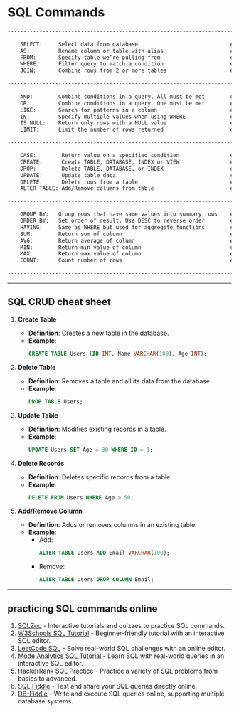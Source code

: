 # SQL Commands

```bash
--------------------------------------------------------------------------------------------------------------------------

    SELECT:     Select data from database                             example: SELECT * FROM employees;
    AS:         Rename column or table with alias                     example: SELECT first_name AS "First Name", last_name AS "Last Name" FROM Employees;
    FROM:       Specify table we’re pulling from                      example: SELECT name, age FROM Students;
    WHERE:      Filter query to match a condition                     example: SELECT * FROM Orders WHERE order_status = 'Shipped';
    JOIN:       Combine rows from 2 or more tables                    example: SELECT Employees.name, Departments.name FROM Employees JOIN Departments ON Employees.department_id = Departments.id;

-----------------------------------------------------------------------------------------------------------------------------
                                       
    AND:        Combine conditions in a query. All must be met        example: SELECT * FROM Employees WHERE age > 30 AND department = 'HR';
    OR:         Combine conditions in a query. One must be met        example: SELECT * FROM Employees WHERE age > 30 OR department = 'HR';
    LIKE:       Search for patterns in a column                       example: SELECT * FROM Employees WHERE name LIKE 'John%';
    IN:         Specify multiple values when using WHERE              example: SELECT * FROM Products WHERE category IN ('Electronics', 'Furniture');
    IS NULL:    Return only rows with a NULL value                    example: SELECT * FROM Employees WHERE manager_id IS NULL;
    LIMIT:      Limit the number of rows returned                     example: SELECT * FROM Employees LIMIT 10;

-----------------------------------------------------------------------------------------------------------------------------

    CASE:        Return value on a specified condition                example: SELECT name, CASE WHEN age >= 18 THEN 'Adult' ELSE 'Minor' END AS status FROM Employees;
    CREATE:      Create TABLE, DATABASE, INDEX or VIEW                example: CREATE TABLE Customers ( id INT PRIMARY KEY,name VARCHAR(100),email VARCHAR(100));
    DROP:        Delete TABLE, DATABASE, or INDEX                     example: DROP TABLE Employees;
    UPDATE:      Update table data                                    example: UPDATE Employees SET salary = 60000 WHERE id = 1;
    DELETE:      Delete rows from a table                             example: DELETE FROM Employees WHERE id = 1;
    ALTER TABLE: Add/Remove columns from table                        example: ALTER TABLE Employees ADD column address VARCHAR(255);

-------------------------------------------------------------------------------------------------------------------------------------------

    GROUP BY:   Group rows that have same values into summary rows    example: SELECT department, COUNT(*) FROM Employees GROUP BY department;
    ORDER BY:   Set order of result. Use DESC to reverse order        example: SELECT * FROM Employees ORDER BY salary DESC;
    HAVING:     Same as WHERE but used for aggregate functions        example: SELECT department, COUNT(*) FROM Employees GROUP BY department HAVING COUNT(*) > 5;
    SUM:        Return sum of column                                  example: SELECT SUM(salary) FROM Employees;
    AVG:        Return average of column                              example: SELECT AVG(salary) FROM Employees;
    MIN:        Return min value of column                            example: SELECT MIN(salary) FROM Employees;
    MAX:        Return max value of column                            example: SELECT MAX(salary) FROM Employees;
    COUNT:      Count number of rows                                  example: SELECT COUNT(*) FROM Employees;

----------------------------------------------------------------------------------------------------------------------
```

---

## SQL CRUD cheat sheet 

1. **Create Table**  
   - **Definition**: Creates a new table in the database.
   - **Example**:  
     ```sql
     CREATE TABLE Users (ID INT, Name VARCHAR(100), Age INT);
     ```

2. **Delete Table**  
   - **Definition**: Removes a table and all its data from the database.
   - **Example**:  
     ```sql
     DROP TABLE Users;
     ```

3. **Update Table**  
   - **Definition**: Modifies existing records in a table.
   - **Example**:  
     ```sql
     UPDATE Users SET Age = 30 WHERE ID = 1;
     ```

4. **Delete Records**  
   - **Definition**: Deletes specific records from a table.
   - **Example**:  
     ```sql
     DELETE FROM Users WHERE Age > 50;
     ```

5. **Add/Remove Column**  
   - **Definition**: Adds or removes columns in an existing table.
   - **Example**:  
     - Add:  
       ```sql
       ALTER TABLE Users ADD Email VARCHAR(100);
       ```
     - Remove:  
       ```sql
       ALTER TABLE Users DROP COLUMN Email;
       ```
---

## practicing SQL commands online 

1. [SQLZoo](https://sqlzoo.net/) - Interactive tutorials and quizzes to practice SQL commands.
2. [W3Schools SQL Tutorial](https://www.w3schools.com/sql/) - Beginner-friendly tutorial with an interactive SQL editor.
3. [LeetCode SQL](https://leetcode.com/problemset/database/) - Solve real-world SQL challenges with an online editor.
4. [Mode Analytics SQL Tutorial](https://mode.com/sql-tutorial/) - Learn SQL with real-world queries in an interactive SQL editor.
5. [HackerRank SQL Practice](https://www.hackerrank.com/domains/tutorials/10-days-of-sql) - Practice a variety of SQL problems from basics to advanced.
6. [SQL Fiddle](http://sqlfiddle.com/) - Test and share your SQL queries directly online.
7. [DB-Fiddle](https://www.db-fiddle.com/) - Write and execute SQL queries online, supporting multiple database systems.



